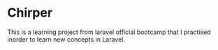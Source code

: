 # Chirper

This is a learning project from laravel official bootcamp that I practised inorder to learn new concepts in Laravel.
